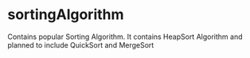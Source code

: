 # sortingAlgorithm
Contains popular Sorting Algorithm.
It contains HeapSort Algorithm and planned to include QuickSort and MergeSort
